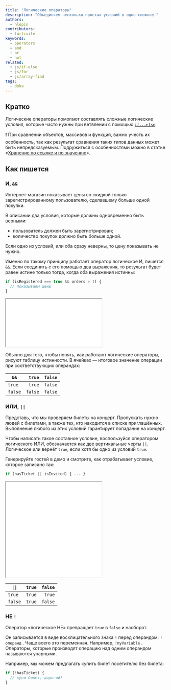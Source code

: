 ```yaml
---
title: "Логические операторы"
description: "Объединяем несколько простых условий в одно сложное."
authors:
  - nlopin
contributors:
  - furtivite
keywords:
  - operators
  - and
  - or
  - not
related:
  - js/if-else
  - js/for
  - js/array-find
tags:
  - doka
---
```


## Кратко

Логические операторы помогают составлять сложные логические условия, которые часто нужны при ветвлении с помощью [`if...else`](/js/if-else/).

<aside>

❗ При сравнении объектов, массивов и функций, важно учесть их особенность, так как результат сравнения таких типов данных может быть непредсказуемым. Подружиться с особенностями можно в статье «[Хранение по ссылке и по значению](/js/ref-type-vs-value-type/)».

</aside>

## Как пишется

### И, `&&`

Интернет-магазин показывает цены со скидкой только зарегистрированному пользователю, сделавшему больше одной покупки.

В описании два условия, которые должны одновременно быть верными:

- пользователь должен быть зарегистрирован;
- количество покупок должно быть больше одной.

Если одно из условий, или оба сразу неверны, то цену показывать не нужно.

Именно по такому принципу работает оператор логическое И, пишется `&&`. Если соединить с его помощью два выражения, то результат будет равен истине только тогда, когда оба выражения истинны:

```js
if (isRegistered === true && orders > 1) {
  // показываем цены
}
```

<iframe title="Название — Логические операторы — Дока" src="demos/Lopinopulos-wLGJgz/" height="150"></iframe>

Обычно для того, чтобы понять, как работают логические операторы, рисуют таблицу истинности. В ячейках — итоговое значение операции при соответствующих операндах:

<div class="article__table article__table_all-third">

| `&&`    |  `true` | `false` |
|---------|--------:|--------:|
| `true`  |  `true` | `false` |
| `false` | `false` | `false` |

</div>

### ИЛИ, `||`

Представь, что мы проверяем билеты на концерт. Пропускать нужно людей с билетами, а также тех, кто находится в списке приглашённых. Выполнение любого из этих условий гарантирует попадание на концерт.

Чтобы написать такое составное условие, воспользуйся оператором логического ИЛИ, обозначается как две вертикальные черты `||`. Логическое или вернёт `true`, если хотя бы одно из условий `true`.

Генерируйте гостей в демо и смотрите, как отрабатывает условие, которое записано так:

```js
if (hasTicket || isInvited) { ... }
```

<iframe title="Название — Логические операторы — Дока" src="demos/Lopinopulos-VJjboW/" height="300"></iframe>

<div class="article__table article__table_all-third">

| `\|\|`  | `true` | `false` |
| ------- | -----: | ------: |
| `true`  | `true` |  `true` |
| `false` | `true` | `false` |

</div>

### НЕ `!`

Оператор «логическое НЕ» превращает `true` в `false` и наоборот.

Он записывается в виде восклицательного знака `!` перед операндом: `!операнд` . Чаще всего это переменная. Например, `!myVariable` . Операторы, которые производят операцию над одним операндом называются унарными.

Например, мы можем предлагать купить билет посетителю без билета:

```js
if (!hasTicket) {
  // купи билет, дорогой!
}
```
